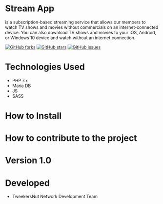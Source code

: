 # Stream App
is a subscription-based streaming service that allows our members to watch TV shows and movies without commercials on an internet-connected device. You can also download TV shows and movies to your iOS, Android, or Windows 10 device and watch without an internet connection.

<a href="https://github.com/TaranpreetSinghRayat/streaming_app/network"><img alt="GitHub forks" src="https://img.shields.io/github/forks/TaranpreetSinghRayat/streaming_app"></a>
<a href="https://github.com/TaranpreetSinghRayat/streaming_app/stargazers"><img alt="GitHub stars" src="https://img.shields.io/github/stars/TaranpreetSinghRayat/streaming_app"></a>
<a href="https://github.com/TaranpreetSinghRayat/streaming_app/issues"><img alt="GitHub issues" src="https://img.shields.io/github/issues/TaranpreetSinghRayat/streaming_app"></a>

# Technologies Used
- PHP 7.x
- Maria DB
- JS
- SASS

# How to Install

# How to contribute to the project

# Version 1.0

# Developed
- TweekersNut Network Development Team
